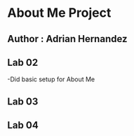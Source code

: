 # About Me Project

## Author : Adrian Hernandez

## Lab 02
-Did basic setup for About Me 

## Lab 03

## Lab 04
